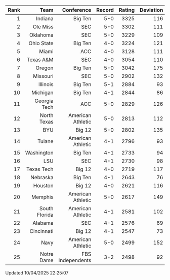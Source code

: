| Rank  | Team                 | Conference           | Record   | Rating | Deviation |
| ---:  | ---:                 | ---:                 | ---:     | ---:   | ---:      |
| 1     | Indiana              | Big Ten              | 5-0      | 3325   | 116       |
| 2     | Ole Miss             | SEC                  | 5-0      | 3302   | 111       |
| 3     | Oklahoma             | SEC                  | 5-0      | 3229   | 109       |
| 4     | Ohio State           | Big Ten              | 4-0      | 3224   | 121       |
| 5     | Miami                | ACC                  | 4-0      | 3128   | 111       |
| 6     | Texas A&M            | SEC                  | 4-0      | 3054   | 110       |
| 7     | Oregon               | Big Ten              | 5-0      | 3042   | 175       |
| 8     | Missouri             | SEC                  | 5-0      | 2902   | 132       |
| 9     | Illinois             | Big Ten              | 5-1      | 2884   | 93        |
| 10    | Michigan             | Big Ten              | 4-1      | 2844   | 86        |
| 11    | Georgia Tech         | ACC                  | 5-0      | 2829   | 126       |
| 12    | North Texas          | American Athletic    | 5-0      | 2813   | 112       |
| 13    | BYU                  | Big 12               | 5-0      | 2802   | 135       |
| 14    | Tulane               | American Athletic    | 4-1      | 2796   | 93        |
| 15    | Washington           | Big Ten              | 4-1      | 2733   | 94        |
| 16    | LSU                  | SEC                  | 4-1      | 2730   | 98        |
| 17    | Texas Tech           | Big 12               | 4-0      | 2719   | 117       |
| 18    | Nebraska             | Big Ten              | 4-1      | 2643   | 76        |
| 19    | Houston              | Big 12               | 4-0      | 2621   | 116       |
| 20    | Memphis              | American Athletic    | 5-0      | 2617   | 149       |
| 21    | South Florida        | American Athletic    | 4-1      | 2581   | 102       |
| 22    | Alabama              | SEC                  | 4-1      | 2576   | 69        |
| 23    | Cincinnati           | Big 12               | 4-1      | 2547   | 73        |
| 24    | Navy                 | American Athletic    | 5-0      | 2499   | 152       |
| 25    | Notre Dame           | FBS Independents     | 3-2      | 2498   | 92        |

Updated 10/04/2025 22:25:07
